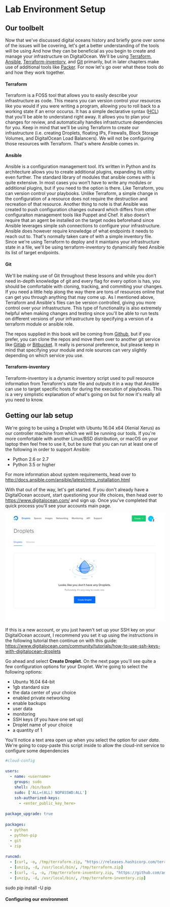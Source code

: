 # Lab Environment Setup

## Our toolbelt

Now that we've discussed digital oceans history and briefly gone over some of the issues will be covering, let's get a better understanding of the tools will be using And how they can be beneficial as you begin to create and manage your infrastructure on DigitalOcean. We'll be using [Terraform](https://www.terraform.io), [Ansible](https://www.ansible.com), [Terraform-inventory](https://github.com/adammck/terraform-inventory), and [Git](https://git-scm.com) primarily, but in later chapters make use of additional tools like [Packer](https://www.packer.io). For now let's go over what these tools do and how they work together.

#### Terraform

Terraform is a FOSS tool that allows you to easily describe your infrastructure as code. This means you can version control your resources like you would if you were writing a program, allowing you to roll back to a working state if an error occurss. It has a simple declarative syntax ([HCL](https://github.com/hashicorp/hcl)) that you'll be able to understand right away. It allows you to plan your changes for review, and automatically handles infrastructure dependencies for you. Keep in mind that we'll be using Terraform to create our infrastructure (i.e. creating Droplets, floating IPs, Firewalls, Block Storage Volumes, and DigitalOcean Load Balancers). We will not be configuring those resources with Terraform. That's where Ansible comes in.

#### Ansible

Ansible is a configuration management tool. It’s written in Python and its architecture allows you to create additional plugins, expanding its utility even further. The standard library of modules that ansible comes with is quite extensive. In most cases you won't have to write any modules or additional plugins, but if you need to the option is there. Like Terraform, you can version control your playbooks. Unlike Terraform, a simple change in the configuration of a resource does not require the destruction and recreation of that resource. Another thing to note is that Ansible was created to push configuration changes outward which differs from other configuraiton management tools like  Puppet and Chef. It also doesn't require that an agent be installed on the target nodes beforehand since Ansible leverages simple ssh connections to configure your infrastructure. Ansible does however require knowledge of what endpoints it needs to reach out to. That's normally taken care of with a simple inventory file. Since we're using Terraform to deploy and it maintains your infrastructure state in a file, we'll be using terraform-inventory to dynamically feed Ansible its list of target endpoints.

#### Git

We'll be making use of Git throughout these lessons and while you don't need in-depth knowledge of git and every flag for every option is has, you should be comfortable with cloning, tracking, and commiting your changes. If you need a little help along the way there are tons of resources online that can get you through anything that may come up. As I mentioned above, Terraform and Ansible's files can be version controlled, giving you more control over your infrastructure. This type of functionality is also extremely helpful when making changes and testing since you'll be able to run tests on different versions of your infrastructure by specifying a version of a terraform module or ansible role.

The repos supplied in this book will be coming from [Github](https://github.com), but if you prefer, you can clone the repos and move them over to another git service like [Gitlab](https://gitlab.com) or [Bitbucket](https://bitbucket.org). It really is personal preference, but please keep in mind that specifying your module and role sources can very slightly depending on which service you use.

#### Terraform-inventory

Terraform-inventory is a dynamic inventory script used to pull resource information from Terraform's state file and outputs it in a way that Ansible can use to target specific hosts for during the execution of playbooks. This is a very simplistic explanation of what's going on but for now it's really all you need to know. 


## Getting our lab setup

We're going to be using a Droplet with Ubuntu 16.04 x64 (Xenial Xerus) as our controller machine from which we will be running our tools. If you're more comfortable with another Linux/BSD distribution, or macOS on your laptop then feel free to use it, but be sure that you can run at least one of the following in order to support Ansible:

* Python 2.6 or 2.7
* Python 3.5 or higher

For more information about system requirements, head over to http://docs.ansible.com/ansible/latest/intro_installation.html
  
With that out of the way, let's get started. If you don't already have a DigitalOcean account, start questioning your life choices, then head over to https://www.digitalocean.com/ and sign up. Once you've completed that quick process you'll see your accounts main page.

![fresh account](./ch3img/init-login.jpg)


If this is a new account, or you just haven't set up your SSH key on your DigitalOcean account, I recommend you set it up using the instructions in the following tutorial then continue on with this guide: https://www.digitalocean.com/community/tutorials/how-to-use-ssh-keys-with-digitalocean-droplets

Go ahead and select **Create Droplet**. On the next page you'll see quite a few configuration options for your Droplet. We're going to select the following options:

* Ubuntu 16.04 64-bit
* 1gb standard size
* the data center of your choice
* enabled private networking
* enable backups
* user data
* monitoring
* SSH keys (if you have one set up)
* Droplet name of your choice
* a quantity of 1

You'll notice a text area open up when you select the option for *user data*. We're going to copy-paste this script inside to allow the cloud-init service to configure some dependencies 

```yaml
#cloud-config

users:
  - name: <username>
    groups: sudo
    shell: /bin/bash
    sudo: ['ALL=(ALL) NOPASSWD:ALL']
    ssh-authorized-keys:
      - <enter_public_key_here>

package_upgrade: true

packages:
  - python
  - python-pip
  - git
  - zip

runcmd:
  - [curl, -o, /tmp/terraform.zip, "https://releases.hashicorp.com/terraform/0.11.3/terraform_0.11.3_linux_amd64.zip"]
  - [unzip, -d, /usr/local/bin/, /tmp/terraform.zip]
  - [curl, -L, -o, /tmp/terraform-inventory.zip, "https://github.com/adammck/terraform-inventory/releases/download/v0.7-pre/terraform-inventory_v0.7-pre_linux_amd64.zip"]
  - [unzip, -d, /usr/local/bin/, /tmp/terraform-inventory.zip]
```

sudo pip install -U pip



<!-- download and install tools/supply cloudinit script -->

<!-- create ssh key -->

<!-- add key and grab API token -->

#### Configuring our environment

<!-- directory structure -->